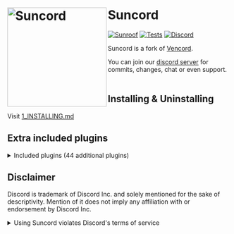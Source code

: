 # Suncord [<img src="./src/assets/icon.png" width="225" align="left" alt="Suncord">](https://github.com/verticalsync/Suncord)

[![Sunroof](https://img.shields.io/badge/Sunroof-orange?style=flat)](https://github.com/verticalsync/Sunroof)
[![Tests](https://github.com/verticalsync/Suncord/actions/workflows/test.yml/badge.svg?branch=main)](https://github.com/verticalsync/Suncord/actions/workflows/test.yml)
[![Discord](https://img.shields.io/discord/1207691698386501634.svg?color=768AD4&label=Discord&logo=discord&logoColor=white)](https://discord.gg/VasF3Ma4Ab)

Suncord is a fork of [Vencord](https://github.com/Vendicated/Vencord).

You can join our [discord server](https://discord.gg/VasF3Ma4Ab) for commits, changes, chat or even support.<br></br> 

## Installing & Uninstalling

Visit [1_INSTALLING.md](/docs/1_INSTALLING.md)

## Extra included plugins

<details>
<summary>Included plugins (44 additional plugins)</summary>

-   Plugins by [D3SOX](https://github.com/D3SOX/vencord-userplugins)
-   -   MemberListActivities
-   -   VoiceChatUtilities
-   -   BlockKrisp
-   -   IgnoreTerms
-   -   NotifyUserChanges
-   -   ScreenShareStreamerMode
-   -   ServerProfilesToolbox

-   Plugins by [Kyuuhachi](https://github.com/Kyuuhachi/VencordPlugins)
-   -   Anammox
-   -   ColorMessage
-   -   DeadMembers
-   -   MessageLinkTooltip
-   -   ModalFade
-   -   Title

-   Plugins by [verticalsync](https://github.com/verticalsync)
-   -   DoubleCounterVerifyBypass
-   -   QuestionMarkReplacement (for smuki, i think he's acoustic)
-   -   SmukiCommands (roblox tax calculation and profile commands for smuki)

-   Plugins by [Tolgchu](https://github.com/Tolga1452/Vencord)
-   -   BetterShopPreview
-   -   GodMode
-   -   RepeatMessage
-   -   RunInConsole
-   -   TalkInReverse

-   Plugins by [happyendermangit](https://github.com/happyendermangit/)
-   -   CopyEmojiAsFormattedString (added from vishnyanetchereshnya's [pull request](https://github.com/Vendicated/Vencord/pull/2266))
-   -   QuestsCompleter (added from vishnyanetchereshnya's [pull request](https://github.com/Vendicated/Vencord/pull/2393))

-   PurgeMessages (by [bhop](https://github.com/prettylittlelies))
-   PlatformSpoofer (by [drag](https://github.com/dragdotpng))
-   Timezones (by [mantikafasi](https://github.com/mantikafasi) & [ArjixWasTaken](https://github.com/ArjixWasTaken))
-   CustomScreenShare (by [KawaiianPizza](https://github.com/KawaiianPizza)) (added from KawiianPizza's [pull request](https://github.com/Vendicated/Vencord/pull/2385))
-   iRememberYou (by [zoodogood](https://github.com/zoodogood/vencord-plugins))
-   EmojiDownloader (by [woosh](https://github.com/w8y) modified version of ServerDownload by [cheesesamwich](https://github.com/cheesesamwich/ServerDownload))
-   GlobalBadges (by [HypedDomi](https://github.com/domi-btnr/Vencord-Plugins)) (using own forked api from [here](https://github.com/verticalsync/ClientModBadges-API/))
-   MessageLoggerEnhanced (by [Syncxv](https://github.com/Syncxv/vc-message-logger-enhanced))/
-   CommandPalette (by [Ethan](https://github.com/ethan-davies)) (added from Ethan's [pull request](https://github.com/Vendicated/Vencord/pull/2145) to vencord)
-   AllCallTimers (by [Max-Herbold](https://github.com/Max-Herbold)) (added from Max's [pull request](https://github.com/Vendicated/Vencord/pull/2132) to vencord)
-   SoundBoardLogger (by [ImpishMoxxie](https://github.com/ImpishMoxxie/SoundBoardLogger))
-   HideMessage (by [Hanzy](https://github.com/hanzydev/)) (added from Hanzy's [pull request](https://github.com/Vendicated/Vencord/pull/2207))
-   CopyEmojiAsFormattedString (by [happyendermangit](https://github.com/happyendermangit/) and [vishnyanetchereshnya](https://github.com/vishnyanetchereshnya)) (added from vishnyanetchereshnya's [pull request](https://github.com/Vendicated/Vencord/pull/2266))
-   HolyNotes (by [Wolfie](https://github.com/WolfPlugs/VencordPlugins))
-   CopyUserMention (by [Cortex](https://github.com/verysillycat))
-   ModViewBypass (by [Sqaaakoi](https://github.com/Sqaaakoi)) (added from Sqaaakoi's [pull request](https://github.com/Vendicated/Vencord/pull/2220))
-   HideChatButtons (by [programminglaboratorys](https://github.com/programminglaboratorys/Vencord/blob/fun/src/plugins/hideChatButtons))
-   AmITyping (by [MrDiamondDog](https://github.com/MrDiamondDog)) (added from MrDiamondDog's [pull request](https://github.com/Vendicated/Vencord/pull/2360))
-   UserPFP (by [Nexpid](https://github.com/Nexpid)) (added from Nexpid's [pull request](https://github.com/Vendicated/Vencord/pull/1956))
-   ShowBadgeInChat (by [KrstlSkll69](https://github.com/KrstlSkll69) (added from KrstlSkll69's [pull request](https://github.com/Vendicated/Vencord/pull/2347)))
-   DiscordColorways (by [DaBluLite](https://github.com/DaBluLite/DiscordColorways))

</details>

## Disclaimer

Discord is trademark of Discord Inc. and solely mentioned for the sake of descriptivity.
Mention of it does not imply any affiliation with or endorsement by Discord Inc.

<details>
<summary>Using Suncord violates Discord's terms of service</summary>

Client modifications are against Discord’s Terms of Service.

However, Discord is pretty indifferent about them and there are no known cases of users getting banned for using client mods! So you should generally be fine as long as you don’t use any plugins that implement abusive behaviour. But no worries, all inbuilt plugins are safe to use!

Regardless, if your account is very important to you and it getting disabled would be a disaster for you, you should probably not use any client mods (not exclusive to Suncord), just to be safe

Additionally, make sure not to post screenshots with Suncord in a server where you might get banned for it

</details>
